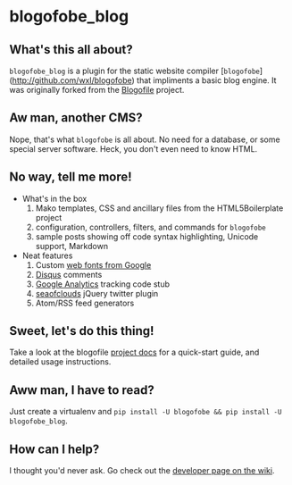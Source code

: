 # blogofobe_blog

## What's this all about?

`blogofobe_blog` is a plugin for the static website compiler [`blogofobe`]
(http://github.com/wxl/blogofobe) that impliments a basic blog engine. It was
originally forked from the [Blogofile](http://blogofile.com) project.

## Aw man, another CMS?

Nope, that's what `blogofobe` is all about. No need for a database, or some
special server software. Heck, you don't even need to know HTML.

## No way, tell me more!

 * What's in the box
   1. Mako templates, CSS and ancillary files from the HTML5Boilerplate project
   1. configuration, controllers, filters, and commands for `blogofobe`
   1. sample posts showing off code syntax highlighting, Unicode support, Markdown
 * Neat features
   1. Custom [web fonts from Google](http://www.google.com/webfonts/)
   1. [Disqus](http://disqus.com/) comments
   1. [Google Analytics](http://www.google.com/analytics/) tracking code
    stub
   1. [seaofclouds](http://tweet.seaofclouds.com/) jQuery twitter plugin
   1. Atom/RSS feed generators

## Sweet, let's do this thing!

Take a look at the blogofile [project
docs](http://blogofile.readthedocs.org/en/latest/) for a quick-start
guide, and detailed usage instructions.

## Aww man, I have to read?

Just create a virtualenv and `pip install -U blogofobe && pip install -U blogofobe_blog`.

## How can I help?

I thought you'd never ask. Go check out the [developer page on the wiki](https://github.com/wxl/blogofobe/wiki/Development).

